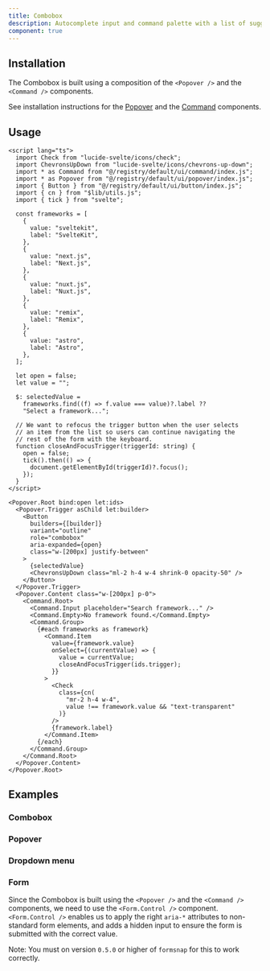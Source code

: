 ```yaml
---
title: Combobox
description: Autocomplete input and command palette with a list of suggestions.
component: true
---
```


<script>
  import { ComponentPreview, ManualInstall, Callout } from '$lib/components/docs';
</script>

<ComponentPreview name="combobox-demo">

<div />

</ComponentPreview>

## Installation

The Combobox is built using a composition of the `<Popover />` and the `<Command />` components.

See installation instructions for the [Popover](/docs/components/popover#installation) and the [Command](/docs/components/command#installation) components.

## Usage

```svelte
<script lang="ts">
  import Check from "lucide-svelte/icons/check";
  import ChevronsUpDown from "lucide-svelte/icons/chevrons-up-down";
  import * as Command from "@/registry/default/ui/command/index.js";
  import * as Popover from "@/registry/default/ui/popover/index.js";
  import { Button } from "@/registry/default/ui/button/index.js";
  import { cn } from "$lib/utils.js";
  import { tick } from "svelte";

  const frameworks = [
    {
      value: "sveltekit",
      label: "SvelteKit",
    },
    {
      value: "next.js",
      label: "Next.js",
    },
    {
      value: "nuxt.js",
      label: "Nuxt.js",
    },
    {
      value: "remix",
      label: "Remix",
    },
    {
      value: "astro",
      label: "Astro",
    },
  ];

  let open = false;
  let value = "";

  $: selectedValue =
    frameworks.find((f) => f.value === value)?.label ??
    "Select a framework...";

  // We want to refocus the trigger button when the user selects
  // an item from the list so users can continue navigating the
  // rest of the form with the keyboard.
  function closeAndFocusTrigger(triggerId: string) {
    open = false;
    tick().then(() => {
      document.getElementById(triggerId)?.focus();
    });
  }
</script>

<Popover.Root bind:open let:ids>
  <Popover.Trigger asChild let:builder>
    <Button
      builders={[builder]}
      variant="outline"
      role="combobox"
      aria-expanded={open}
      class="w-[200px] justify-between"
    >
      {selectedValue}
      <ChevronsUpDown class="ml-2 h-4 w-4 shrink-0 opacity-50" />
    </Button>
  </Popover.Trigger>
  <Popover.Content class="w-[200px] p-0">
    <Command.Root>
      <Command.Input placeholder="Search framework..." />
      <Command.Empty>No framework found.</Command.Empty>
      <Command.Group>
        {#each frameworks as framework}
          <Command.Item
            value={framework.value}
            onSelect={(currentValue) => {
              value = currentValue;
              closeAndFocusTrigger(ids.trigger);
            }}
          >
            <Check
              class={cn(
                "mr-2 h-4 w-4",
                value !== framework.value && "text-transparent"
              )}
            />
            {framework.label}
          </Command.Item>
        {/each}
      </Command.Group>
    </Command.Root>
  </Popover.Content>
</Popover.Root>
```

## Examples

### Combobox

<ComponentPreview name="combobox-demo">

<div />

</ComponentPreview>

### Popover

<ComponentPreview name="combobox-popover">

<div />

</ComponentPreview>

### Dropdown menu

<ComponentPreview name="combobox-dropdown-menu">

<div />

</ComponentPreview>

### Form

Since the Combobox is built using the `<Popover />` and the `<Command />` components, we need to use the `<Form.Control />` component. `<Form.Control />` enables us to apply the right `aria-*` attributes to non-standard form elements, and adds a hidden input to ensure the form is submitted with the correct value.

Note: You must on version `0.5.0` or higher of `formsnap` for this to work correctly.

<ComponentPreview name="combobox-form">

<div />

</ComponentPreview>
